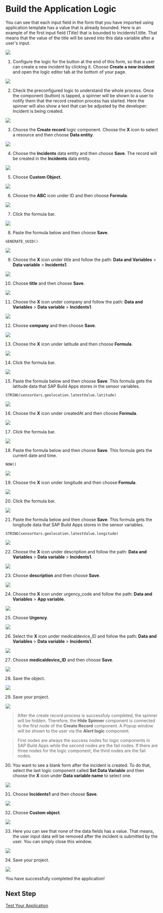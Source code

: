 # Build the Application Logic 

You can see that each input field in the form that you have imported using application template has a value that is already bounded. Here is an example of the first input field (Title) that is bounded to Incidents1.title. That means that the value of the title will be saved into this data variable after a user's input.

![](../screenshots/Picture26.png)

1. Configure the logic for the button at the end of this form, so that a user can create a new incident by clicking it. Choose **Create a new incident** and open the logic editor tab at the bottom of your page.

![](../screenshots/Picture27.png)

2. Check the preconfigured logic to understand the whole process. Once the component (button) is tapped, a spinner will be shown to a user to notify them that the record creation process has started. Here the spinner will also show a text that can be adjusted by the developer: Incident is being created.

![](../screenshots/Picture28.png)

3. Choose the **Create record** logic component. Choose the **X** icon to select a resource and then choose **Data entity**.

![](../screenshots/Picture29.png)

4. Choose the **Incidents** data entity and then choose **Save**. The record will be created in the **Incidents** data entity.

![](../screenshots/Picture30.png)

5. Choose **Custom Object**.

![](../screenshots/Picture31.png)

6. Choose the **ABC** icon under ID and then choose **Formula**.

![](../screenshots/Picture32.png)

7. Click the formula bar.

![](../screenshots/Picture33.png)

8. Paste the formula below and then choose **Save**.

~~~
GENERATE_UUID()
~~~

![](../screenshots/Picture34.png)

9. Choose the **X** icon under title and follow the path: **Data and Variables** > **Data variable** > **Incidents1**.

![](../screenshots/Picture35.png)

10. Choose **title** and then choose **Save**.

![](../screenshots/Picture36.png)

11. Choose the **X** icon under company and follow the path: **Data and Variables** > **Data variable** > **Incidents1**.

![](../screenshots/Picture37.png)

12. Choose **company** and then choose **Save**.

![](../screenshots/Picture38.png)

13. Choose the **X** icon under latitude and then choose **Formula**.

![](../screenshots/Picture39.png)

14. Click the formula bar.

![](../screenshots/Picture40.png)

15. Paste the formula below and then choose **Save**. This formula gets the latitude data that SAP Build Apps stores in the sensor variables.

~~~
STRING(sensorVars.geolocation.latestValue.latitude)
~~~

![](../screenshots/Picture41.png)

16. Choose the **X** icon under createdAt and then choose **Formula**.

![](../screenshots/Picture42.png)

17. Click the formula bar.

![](../screenshots/Picture43.png)

18. Paste the formula below and then choose **Save**. This formula gets the current date and time.

~~~
NOW()
~~~

![](../screenshots/Picture44.png)

19. Choose the **X** icon under longitude and then choose **Formula**.

![](../screenshots/Picture45.png)

20. Click the formula bar.

![](../screenshots/Picture46.png)

21. Paste the formula below and then choose **Save**. This formula gets the longitude data that SAP Build Apps stores in the sensor variables.

~~~
STRING(sensorVars.geolocation.latestValue.longitude)
~~~

![](../screenshots/Picture47.png)

22. Choose the **X** icon under description and follow the path: **Data and Variables** > **Data variable** > **Incidents1**. 

![](../screenshots/Picture48.png)

23. Choose **description** and then choose **Save**.

![](../screenshots/Picture49.png)

24. Choose the **X** icon under urgency_code and follow the path: **Data and Variables** > **App variable**. 

![](../screenshots/Picture69.png)

25. Choose **Urgency**.

![](../screenshots/Picture70.png)

26. Select the **X** icon under medicaldevice_ID and follow the path: **Data and Variables** > **Data variable** > **Incidents1**. 

![](../screenshots/Picture71.png)

27. Choose **medicaldevice_ID** and then choose **Save**.

![](../screenshots/Picture72.png)

28. Save the object.

![](../screenshots/Picture73.png)

29. Save your project.

![](../screenshots/Picture58.png)

> After the create record process is successfuly completed, the spinner will be hidden. Therefore, the **Hide Spinner** component is connected to the first node of the **Create Record** component. A Popup window will be shown to the user via the **Alert logic** component.

> First nodes are always the success nodes for logic components in SAP Build Apps while the second nodes are the fail nodes. If there are three nodes for the logic component, the third nodes are the fail nodes.

30. You want to see a blank form after the incident is created. To do that, select the last logic component called **Set Data Variable** and then choose the **X** icon under **Data variable name** to select one. 

![](../screenshots/Picture59.png)

31. Choose **Incidents1** and then choose **Save**.

![](../screenshots/Picture60.png)

32. Choose **Custom object**.

![](../screenshots/Picture61.png)

33. Here you can see that none of the data fields has a value. That means, the user input data will be removed after the incident is submitted by the user. You can simply close this window.

![](../screenshots/Picture62.png)

34. Save your project.

![](../screenshots/Picture63.png)

You have successfully completed the application! 

## Next Step

[Test Your Application](../4_Test%20your%20application/Readme.md)


